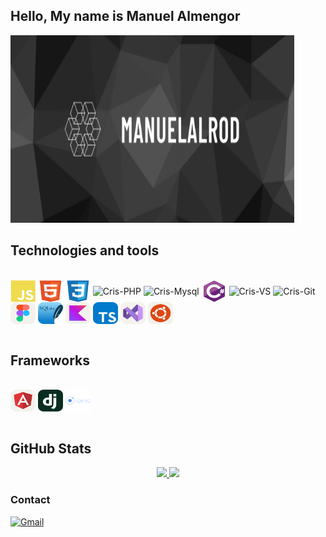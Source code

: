 ## Hello, My name is Manuel Almengor

<img src="https://github.com/manuelalrod/manuelalrod/blob/main/image/Manuelalrod.png" alt="Banner" width="90%" height="300">

## Technologies and tools

<div style="display: inline_block"><br>

  <img align="center" alt="Cris-Js" height="35" width="40" src="https://raw.githubusercontent.com/devicons/devicon/master/icons/javascript/javascript-plain.svg">
  <img align="center" alt="Cris-HTML" height="35" width="40" src="https://raw.githubusercontent.com/devicons/devicon/master/icons/html5/html5-original.svg">
  <img align="center" alt="Cris-CSS" height="35" width="40" src="https://raw.githubusercontent.com/devicons/devicon/master/icons/css3/css3-original.svg">
  <img align="center" alt="Cris-PHP" height="35" width="40" src="https://cdn.jsdelivr.net/gh/devicons/devicon/icons/php/php-plain.svg">
  <img align="center" alt= "Cris-Mysql" height="60" width="40" src="https://cdn.jsdelivr.net/gh/devicons/devicon/icons/mysql/mysql-original-wordmark.svg">       
  <img align="center" alt="Cris-Csharp" height="35" width="40" src="https://raw.githubusercontent.com/devicons/devicon/master/icons/csharp/csharp-original.svg">
  <img align="center" alt="Cris-VS" height="35" width="40" src="https://cdn.jsdelivr.net/gh/devicons/devicon/icons/vscode/vscode-original.svg">
  <img align="center" alt="Cris-Git" height="35" width="40" src="https://cdn.jsdelivr.net/gh/devicons/devicon/icons/git/git-original.svg">
  <img align="center" alt="Cris-Figma" height="35" width="40" src="https://github.com/tandpfun/skill-icons/blob/main/icons/Figma-Light.svg">
  <img align="center" alt="Cris-SQLite" height="35" width="40" src="https://github.com/tandpfun/skill-icons/blob/main/icons/SQLite.svg">
  <img align="center" alt="Cris-Kotlin" height="35" width="40" src="https://github.com/tandpfun/skill-icons/blob/main/icons/Kotlin-Light.svg">
  <img align="center" alt="Cris-TS" height="35" width="40" src="https://github.com/tandpfun/skill-icons/blob/main/icons/TypeScript.svg">
  <img align="center" alt="Cris-VS" height="35" width="40" src="https://github.com/tandpfun/skill-icons/blob/main/icons/VisualStudio-Light.svg">
  <img align="center" alt="Cris-UB" height="35" width="40" src="https://github.com/tandpfun/skill-icons/blob/main/icons/Ubuntu-Light.svg">
</div><br>

## Frameworks

<div style="display: inline_block"><br>

  <img align="center" alt="Cris-A" height="35" width="40" src="https://github.com/tandpfun/skill-icons/blob/main/icons/Angular-Light.svg">
  <img align="center" alt="Cris-DJ" height="35" width="40" src="https://github.com/tandpfun/skill-icons/blob/main/icons/Django.svg">
  <img align="center" alt="Cris-IO" height="35" width="40" src="https://github.com/devicons/devicon/blob/master/icons/ionic/ionic-original-wordmark.svg">
</div><br>

## GitHub Stats

<div align="center" style="display: flex; justify-content: center;">
  <a href="https://github.com/anacristinaneves">
    <img height="195px" src="https://github-readme-stats.vercel.app/api?username=manuelalrod&show_icons=true&theme=one_dark_pro&include_all_commits=true&count_private=true"/>
    <img height="195px" src="https://github-readme-stats.vercel.app/api/top-langs/?username=manuelalrod&layout=compact&langs_count=7&theme=one_dark_pro"/>
  </a>
</div>

### Contact

<div> 
  <a href="mailto:manuelalmengor32@gmail.com">
    <img src="https://img.shields.io/badge/-Gmail-%23333?style=for-the-badge&logo=gmail&logoColor=white" alt="Gmail"/>
  </a>
</div>
